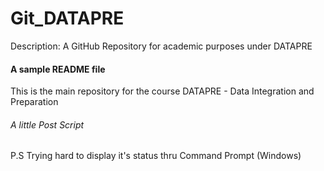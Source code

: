 # Git_DATAPRE
Description: A GitHub Repository for academic purposes under DATAPRE
#### A sample README file
This is the main repository for the course DATAPRE - Data Integration and Preparation
###### A little Post Script
P.S Trying hard to display it's status thru Command Prompt (Windows)
